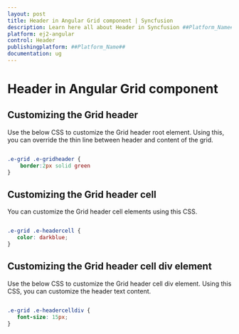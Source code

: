 ```yaml
---
layout: post
title: Header in Angular Grid component | Syncfusion
description: Learn here all about Header in Syncfusion ##Platform_Name## Grid component of Syncfusion Essential JS 2 and more.
platform: ej2-angular
control: Header 
publishingplatform: ##Platform_Name##
documentation: ug
---
```


# Header in Angular Grid component

## Customizing the Grid header

Use the below CSS to customize the Grid header root element. Using this, you can override the thin line between header and content of the grid.

```css

.e-grid .e-gridheader {
    border:2px solid green
}

```

## Customizing the Grid header cell

You can customize the Grid header cell elements using this CSS.

```css

.e-grid .e-headercell {
   color: darkblue;
}

```

## Customizing the Grid header cell div element

Use the below CSS to customize the Grid header cell div element. Using this CSS, you can customize the header text content.

```css

.e-grid .e-headercelldiv {
   font-size: 15px;
}

```